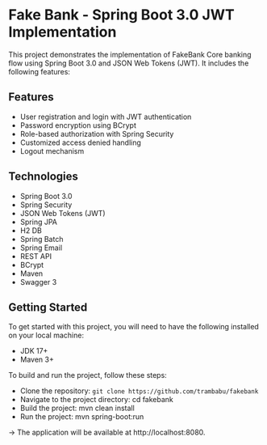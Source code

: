# Fake Bank - Spring Boot 3.0 JWT Implementation
This project demonstrates the implementation of FakeBank Core banking flow using Spring Boot 3.0 and JSON Web Tokens (JWT). It includes the following features:

## Features
* User registration and login with JWT authentication
* Password encryption using BCrypt
* Role-based authorization with Spring Security
* Customized access denied handling
* Logout mechanism

## Technologies
* Spring Boot 3.0
* Spring Security
* JSON Web Tokens (JWT)
* Spring JPA
* H2 DB
* Spring Batch
* Spring Email
* REST API
* BCrypt
* Maven
* Swagger 3
 
## Getting Started
To get started with this project, you will need to have the following installed on your local machine:

* JDK 17+
* Maven 3+


To build and run the project, follow these steps:

* Clone the repository: `git clone https://github.com/trambabu/fakebank`
* Navigate to the project directory: cd fakebank
* Build the project: mvn clean install
* Run the project: mvn spring-boot:run 

-> The application will be available at http://localhost:8080.
